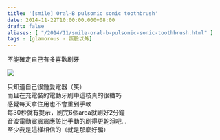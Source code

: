 ```yaml
---
title: '[smile] Oral-B pulsonic sonic toothbrush'
date: 2014-11-22T10:00:00.000+08:00
draft: false
aliases: [ "/2014/11/smile-oral-b-pulsonic-sonic-toothbrush.html" ]
tags : [glamorous - 蛋臉以外]
---
```


不能確定自己有多喜歡刷牙  

[![](https://2.bp.blogspot.com/-BK3zSv6vCRc/XFbRQRNh45I/AAAAAAAAH4Q/W8rtaZW-q3IgLByhkb5DZPFkRXmXRsRFACLcBGAs/s640/15641260000_e67fd48597_z.jpg)](https://2.bp.blogspot.com/-BK3zSv6vCRc/XFbRQRNh45I/AAAAAAAAH4Q/W8rtaZW-q3IgLByhkb5DZPFkRXmXRsRFACLcBGAs/s1600/15641260000_e67fd48597_z.jpg)

只知道自己很鍾愛電器（笑）  
而且在充電裝的電動牙刷中這枝真的很纖巧  
感覺每天拿住用也不會重到手軟  
每30秒就有提示，刷完6個area就剛好2分鐘  
音波電動震震震應該比手動的刷得更乾淨吧...  
至少我是這樣相信的（就是那麼好騙）